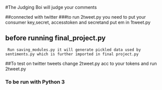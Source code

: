 #The Judging Boi will judge your comments

##connected with twitter
###to run 2tweet.py you need to put your consumer key,secret, accesstoken and secretand put em in 1tweet.py

## before running final_project.py 
    
     Run saving_modules.py it will generate pickled data used by sentiments.py which is further imported in final project.py
##To test on twitter tweets change 2tweet.py acc to your tokens and run 2tweet.py

 ### To be run with Python 3    